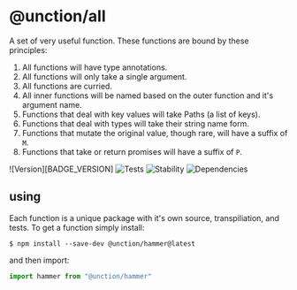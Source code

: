 # @unction/all

A set of very useful function. These functions are bound by these principles:

  1. All functions will have type annotations.
  2. All functions will only take a single argument.
  3. All functions are curried.
  4. All inner functions will be named based on the outer function and it's argument name.
  5. Functions that deal with key values will take Paths (a list of keys).
  6. Functions that deal with types will take their string name form.
  7. Functions that mutate the original value, though rare, will have a suffix of `M`.
  8. Functions that take or return promises will have a suffix of `P`.

![Version][BADGE_VERSION]
![Tests][BADGE_TRAVIS]
![Stability][BADGE_STABILITY]
![Dependencies][BADGE_DEPENDENCY]


## using

Each function is a unique package with it's own source, transpiliation, and tests. To get a function simply install:

```
$ npm install --save-dev @unction/hammer@latest
```

and then import:

``` javascript
import hammer from "@unction/hammer"
```

[BADGE_TRAVIS]: https://img.shields.io/travis/krainboltgreene/unction.js.svg?maxAge=2592000&style=flat-square
[BADGE_STABILITY]: https://img.shields.io/badge/stability-strong-green.svg?maxAge=2592000&style=flat-square
[BADGE_DEPENDENCY]: https://img.shields.io/david/krainboltgreene/unction.js.svg?maxAge=2592000&style=flat-square
